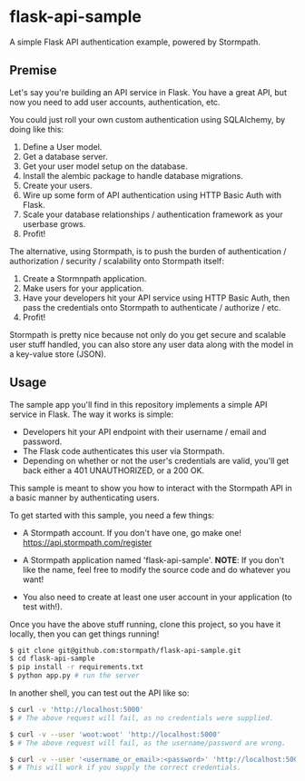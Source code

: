 # flask-api-sample

A simple Flask API authentication example, powered by Stormpath.


## Premise

Let's say you're building an API service in Flask.  You have a great API, but
now you need to add user accounts, authentication, etc.

You could just roll your own custom authentication using SQLAlchemy, by doing
like this:

1. Define a User model.
2. Get a database server.
3. Get your user model setup on the database.
4. Install the alembic package to handle database migrations.
5. Create your users.
6. Wire up some form of API authentication using HTTP Basic Auth with Flask.
7. Scale your database relationships / authentication framework as your userbase
   grows.
8. Profit!

The alternative, using Stormpath, is to push the burden of authentication /
authorization / security / scalability onto Stormpath itself:

1. Create a Stormnpath application.
2. Make users for your application.
3. Have your developers hit your API service using HTTP Basic Auth, then pass
   the credentials onto Stormpath to authenticate / authorize / etc.
4. Profit!

Stormpath is pretty nice because not only do you get secure and scalable user
stuff handled, you can also store any user data along with the model in a
key-value store (JSON).


## Usage

The sample app you'll find in this repository implements a simple API service in
Flask. The way it works is simple:

- Developers hit your API endpoint with their username / email and password.
- The Flask code authenticates this user via Stormpath.
- Depending on whether or not the user's credentials are valid, you'll get back
  either a 401 UNAUTHORIZED, or a 200 OK.

This sample is meant to show you how to interact with the Stormpath API in a
basic manner by authenticating users.

To get started with this sample, you need a few things:

- A Stormpath account. If you don't have one, go make one!
  https://api.stormpath.com/register

- A Stormpath application named 'flask-api-sample'. **NOTE**: If you don't like
  the name, feel free to modify the source code and do whatever you want!

- You also need to create at least one user account in your application (to test
  with!).

Once you have the above stuff running, clone this project, so you have it
locally, then you can get things running!

```bash
$ git clone git@github.com:stormpath/flask-api-sample.git
$ cd flask-api-sample
$ pip install -r requirements.txt
$ python app.py # run the server
```

In another shell, you can test out the API like so:

```bash
$ curl -v 'http://localhost:5000'
$ # The above request will fail, as no credentials were supplied.

$ curl -v --user 'woot:woot' 'http://localhost:5000'
$ # The above request will fail, as the username/password are wrong.

$ curl -v --user '<username_or_email>:<password>' 'http://localhost:5000'
$ # This will work if you supply the correct credentials.

